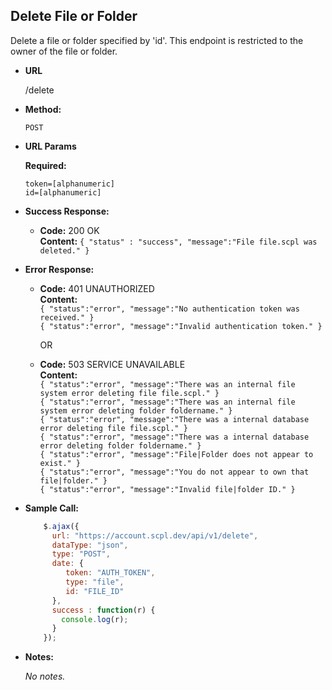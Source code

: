 **Delete File or Folder**
----
Delete a file or folder specified by 'id'. This endpoint is restricted to the owner of the file or folder.

* **URL**

  /delete

* **Method:**

  `POST`

*  **URL Params**

   **Required:**

   `token=[alphanumeric]`<br/>
   `id=[alphanumeric]`

* **Success Response:**

    * **Code:** 200 OK <br />
       **Content:** `{ "status" : "success", "message":"File file.scpl was deleted." }`

* **Error Response:**

   * **Code:** 401 UNAUTHORIZED <br />
     **Content:**<br/>
     `{ "status":"error", "message":"No authentication token was received." }`<br/>
     `{ "status":"error", "message":"Invalid authentication token." }`

     OR

    * **Code:** 503 SERVICE UNAVAILABLE <br />
       **Content:**<br />
       `{ "status":"error", "message":"There was an internal file system error deleting file file.scpl." }`<br/>
       `{ "status":"error", "message":"There was an internal file system error deleting folder foldername." }`<br/>
       `{ "status":"error", "message":"There was a internal database error deleting file file.scpl." }`<br/>
       `{ "status":"error", "message":"There was a internal database error deleting folder foldername." }`<br/>
       `{ "status":"error", "message":"File|Folder does not appear to exist." }`<br/>
       `{ "status":"error", "message":"You do not appear to own that file|folder." }`<br/>
       `{ "status":"error", "message":"Invalid file|folder ID." }`

* **Sample Call:**

   ```javascript
       $.ajax({
         url: "https://account.scpl.dev/api/v1/delete",
         dataType: "json",
         type: "POST",
         date: {
            token: "AUTH_TOKEN",
            type: "file",
            id: "FILE_ID"
         },
         success : function(r) {
           console.log(r);
         }
       });
     ```

* **Notes:**

     _No notes._
